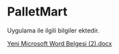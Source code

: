 # PalletMart
Uygulama ile ilgili bilgiler ektedir.
 
[Yeni Microsoft Word Belgesi (2).docx](https://github.com/user-attachments/files/18053298/Yeni.Microsoft.Word.Belgesi.2.docx)
